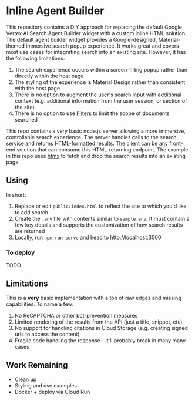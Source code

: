 # Inline Agent Builder
This repository contains a DIY approach for replacing the default Google Vertex AI Search Agent Builder widget with a custom inline HTML solution. The default agent builder widget provides a Google-designed, Material-themed immersive search popup experience. It works great and covers most use cases for integrating search into an existing site. However, it has the following limitations:

1. The search experience occurs within a screen-filling popup rather than directly within the host page
2. The styling of the experience is Material Design rather than consistent with the host page
3. There is no option to augment the user's search input with additional context (e.g. additional information from the user session, or section of the site)
4. There is no option to use [Filters](https://cloud.google.com/generative-ai-app-builder/docs/filter-search-metadata) to limit the scope of documents searched

This repo contains a very basic node.js server allowing a more immersive, controllable search experience. The server handles calls to the search service and returns HTML-formatted results. The client can be any front-end solution that can consume this HTML-returning endpoint. The example in this repo uses [htmx](https://htmx.org/) to fetch and drop the search results into an existing page.

## Using

In short:
1. Replace or edit `public/index.html` to reflect the site to which you'd like to add search
2. Create the `.env` file with contents similar to `sample.env`. It must contain a few key details and supports the customization of how search results are returned
3. Locally, run `npm run serve` and head to http://localhost:3000

### To deploy

TODO

## Limitations
This is a **very** basic implementation with a ton of raw edges and missing capabilities. To name a few:
1. No ReCAPTCHA or other bot-prevention measures
2. Limited rendering of the results from the API (just a title, snippet, etc)
3. No support for handling citations in Cloud Storage (e.g. creating signed urls to access the content)
4. Fragile code handling the response - it'll probably break in many many cases

## Work Remaining
- Clean up
- Styling and use examples
- Docker + deploy via Cloud Run
